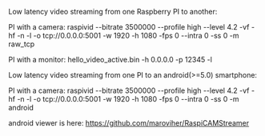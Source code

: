 Low latency video streaming from one Raspberry PI to another:

PI with a camera:
raspivid --bitrate 3500000 --profile high --level 4.2 -vf -hf -n -l -o tcp://0.0.0.0:5001 -w 1920 -h 1080 -fps 0 --intra 0 -ss 0 -m raw_tcp

PI with a monitor:
hello_video_active.bin -h 0.0.0.0 -p 12345 -l


Low latency video streaming from one PI to an android(>=5.0) smartphone:

PI with a camera:
raspivid --bitrate 3500000 --profile high --level 4.2 -vf -hf -n -l -o tcp://0.0.0.0:5001 -w 1920 -h 1080 -fps 0 --intra 0 -ss 0 -m android

android viewer is here:
https://github.com/maroviher/RaspiCAMStreamer
